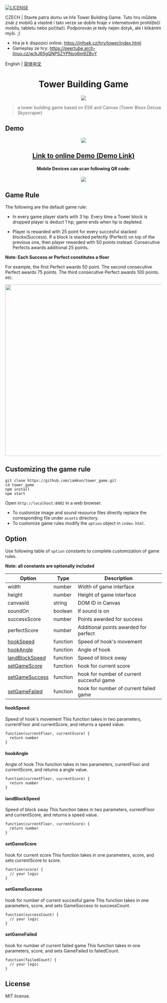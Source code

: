 [![LICENSE](https://img.shields.io/badge/license-MIT-blue.svg)](LICENSE)

CZECH |
Stavte patra domu ve hře Tower Building Game. Tuto hru můžete znát z mobilů a vlastně i tato verze se dobře hraje v internetovém prohlížeči mobilu, tabletu nebo počítači. Podporován je tedy nejen dotyk, ale i klikáním myši. ;)
- Hra je k dispozici online: https://infoek.cz/hry/tower/index.html
- Gameplay ze hry: https://peertube.arch-linux.cz/w/kJ65gQNPSZYPNoo6m9ZBvY


English | [简体中文](./README.zh-CN.md)

<h1 align="center">Tower Building Game</h1>
<p align="center"><img src="https://o2qq673j2.qnssl.com/tower-loading.gif"/></p>

> a tower building game based on ES6 and Canvas (Tower Bloxx Deluxe Skyscraper)

## Demo
<p align="center"><img src="https://user-images.githubusercontent.com/17680888/47480922-93a20c00-d864-11e8-8f7c-6d1d60184730.gif"/></p>
<h2 align="center"><a href="https://iamkun.github.io/tower_game">Link to online Demo (Demo Link)</a></h2>
<h4 align="center">Mobile Devices can scan following QR code:</h4>
<p align="center">
  <img src="https://user-images.githubusercontent.com/17680888/47480646-abc55b80-d863-11e8-9337-4ea768ebe55d.png" />
</p>

## Game Rule

The following are the default game rule:

- In every game player starts with 3 hp. Every time a Tower block is dropped player is deduct 1 hp; game ends when hp is depleted.

- Player is rewarded with 25 point for every succesful stacked blocks(Success). If a block is stacked pefectly (Perfect) on top of the previous one, then player
rewarded with 50 points instead. Consecutive Perfects awards additional 25 points.

**Note: Each Success or Perfect constitutes a floor**

  For example, the first Perfect awards 50 point. The second consecutive Perfect awards 75 points.
 The third consecutive Perfect awards 100 points.  etc.

<p align="center">
  <img width="550" src="https://user-images.githubusercontent.com/17680888/47473105-d9021180-d843-11e8-8c19-b6b78d86cbdf.png" />
</p>

## Customizing the game rule

```
git clone https://github.com/iamkun/tower_game.git
cd tower_game
npm install
npm start
```
Open `http://localhost:8082` in a web browser.

- To customize image and sound resource files directly replace the corresponding file under `assets` directory.
- To customize game rules modify the `option` object in `index.html`.

## Option

Use following table of `option` constants to complete customization of game rules.

**Note: all constants are optionally included**

| Option | Type | Description |
|---------|--------|-------------|
| width          | number | Width of game interface |
| height         | number | Height of game interface |
| canvasId       | string | DOM ID in Canvas |
| soundOn        | boolean | If sound is on |
| successScore   | number | Points awarded for success |
| perfectScore   | number | Additional points awarded for perfect |
| <a href="#hookspeed">hookSpeed</a> | function | Speed of hook's movement |
| <a href="#hookangle">hookAngle</a> | function | Angle of hook |
| <a href="#landblockspeed">landBlockSpeed</a> | function | Speed of block sway |
| <a href="#setgamescore">setGameScore</a> | function | hook for current score |
| <a href="#setgamesuccess">setGameSuccess</a> | function | hook for number of current succesful game |
| <a href="#setgamefailed">setGameFailed</a> | function | hook for number of current failed game |

#### hookSpeed
Speed of hook's movement
This function takes in two parameters, currentFloor and currentScore, and returns a speed value.
```
function(currentFloor, currentScore) {
  return number
}
```

#### hookAngle
Angle of hook
This function takes in two parameters, currentFloor and currentScore, and returns a angle value.
```
function(currentFloor, currentScore) {
  return number
}
```

#### landBlockSpeed
Speed of block sway
This function takes in two parameters, currentFloor and currentScore, and returns a speed value.
```
function(currentFloor, currentScore) {
  return number
}
```

#### setGameScore
hook for current score
This function takes in one parameters, score, and sets currentScore to score.
```
function(score) {
  // your logic
}
```

#### setGameSuccess
hook for number of current succesful game
This function takes in one parameters, score, and sets GameSuccess to successCount.
```
function(successCount) {
  // your logic
}
```

#### setGameFailed
hook for number of current failed game
This function takes in one parameters, score, and sets GameFailed to failedCount.
```
function(failedCount) {
  // your logic
}
```

## License

MIT license.
